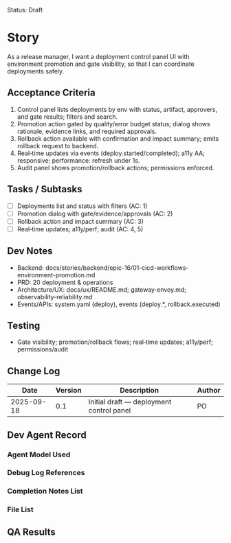 Status: Draft

# Story
As a release manager,
I want a deployment control panel UI with environment promotion and gate visibility,
so that I can coordinate deployments safely.

## Acceptance Criteria
1. Control panel lists deployments by env with status, artifact, approvers, and gate results; filters and search.
2. Promotion action gated by quality/error budget status; dialog shows rationale, evidence links, and required approvals.
3. Rollback action available with confirmation and impact summary; emits rollback request to backend.
4. Real‑time updates via events (deploy.started/completed); a11y AA; responsive; performance: refresh under 1s.
5. Audit panel shows promotion/rollback actions; permissions enforced.

## Tasks / Subtasks
- [ ] Deployments list and status with filters (AC: 1)
- [ ] Promotion dialog with gate/evidence/approvals (AC: 2)
- [ ] Rollback action and impact summary (AC: 3)
- [ ] Real‑time updates; a11y/perf; audit (AC: 4, 5)

## Dev Notes
- Backend: docs/stories/backend/epic-16/01-cicd-workflows-environment-promotion.md
- PRD: 20 deployment & operations
- Architecture/UX: docs/ux/README.md; gateway‑envoy.md; observability-reliability.md
- Events/APIs: system.yaml (deploy), events (deploy.*, rollback.executed)

## Testing
- Gate visibility; promotion/rollback flows; real‑time updates; a11y/perf; permissions/audit

## Change Log
| Date       | Version | Description                                 | Author |
|------------|---------|---------------------------------------------|--------|
| 2025-09-18 | 0.1     | Initial draft — deployment control panel    | PO     |

## Dev Agent Record

### Agent Model Used
<record at implementation time>

### Debug Log References
<links at implementation time>

### Completion Notes List
<notes at implementation time>

### File List
<files at implementation time>

## QA Results
<QA to fill>

